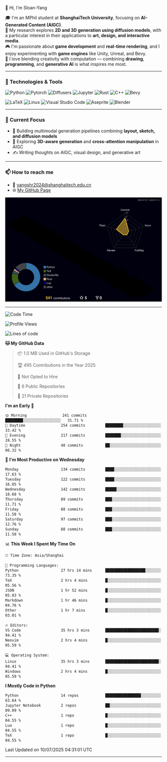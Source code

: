 👋 Hi, I'm Sloan-Yang

🎓 I'm an MPhil student at **ShanghaiTech University**, focusing on **AI-Generated Content (AIGC)**.  
🧠 My research explores **2D and 3D generation using diffusion models**, with a particular interest in their applications to **art, design, and interactive media**.  
🎮 I'm passionate about **game development** and **real-time rendering**, and I enjoy experimenting with **game engines** like Unity, Unreal, and Bevy.  
🎨 I love blending creativity with computation — combining **drawing**, **programming**, and **generative AI** is what inspires me most.

---

### 🧰 Technologies & Tools

![Python](https://img.shields.io/badge/python-%233776AB.svg?style=for-the-badge&logo=python&logoColor=white)
![Pytorch](https://img.shields.io/badge/pytorch-%23EE4C2C.svg?style=for-the-badge&logo=pytorch&logoColor=white)
![Diffusers](https://img.shields.io/badge/diffusers-HuggingFace-yellow?style=for-the-badge&logo=huggingface&logoColor=black)
![Jupyter](https://img.shields.io/badge/Jupyter-%23F37626.svg?style=for-the-badge&logo=Jupyter&logoColor=white)
![Rust](https://img.shields.io/badge/Rust-%23000000.svg?style=for-the-badge&logo=rust&logoColor=white)
![C++](https://img.shields.io/badge/C++-%2300599C.svg?style=for-the-badge&logo=c%2B%2B&logoColor=white)
![Bevy](https://img.shields.io/badge/Bevy-000000.svg?style=for-the-badge&logo=bevy&logoColor=white)

![LaTeX](https://img.shields.io/badge/LaTeX-47A141?style=for-the-badge&logo=latex&logoColor=white)
![Linux](https://img.shields.io/badge/Linux-FCC624?style=for-the-badge&logo=linux&logoColor=black)
![Visual Studio Code](https://img.shields.io/badge/VSCode-0078d7.svg?style=for-the-badge&logo=visual-studio-code&logoColor=white)
![Aseprite](https://img.shields.io/badge/Aseprite-FFFFFF?style=for-the-badge&logo=Aseprite&logoColor=%237D929E)
![Blender](https://img.shields.io/badge/Blender-F5792A?style=for-the-badge&logo=blender&logoColor=white)

---

### 🔭 Current Focus

- 🎨 Building multimodal generation pipelines combining **layout, sketch, and diffusion models**
- 🧪 Exploring **3D-aware generation** and **cross-attention manipulation** in AIGC
- ✍️ Writing thoughts on AIGC, visual design, and generative art

---

### 📫 How to reach me

- 📧 <a href="mailto:yangshr2024@shanghaitech.edu.cn">yangshr2024@shanghaitech.edu.cn</a>
- 🌐 [My GitHub Page](https://sloan-yang.github.io)  



![3D Profile](https://raw.githubusercontent.com/Sloan-Yang/Sloan-Yang/main/profile-3d-contrib/profile-night-rainbow.svg)

---


<!--START_SECTION:waka-->
![Code Time](http://img.shields.io/badge/Code%20Time-343%20hrs%2011%20mins-blue)

![Profile Views](http://img.shields.io/badge/Profile%20Views-3-blue)

![Lines of code](https://img.shields.io/badge/From%20Hello%20World%20I%27ve%20Written-2.1%20million%20lines%20of%20code-blue)

**🐱 My GitHub Data** 

> 📦 1.0 MB Used in GitHub's Storage 
 > 
> 🏆 495 Contributions in the Year 2025
 > 
> 🚫 Not Opted to Hire
 > 
> 📜 6 Public Repositories 
 > 
> 🔑 21 Private Repositories 
 > 
**I'm an Early 🐤** 

```text
🌞 Morning                241 commits         ████████░░░░░░░░░░░░░░░░░   31.71 % 
🌆 Daytime                254 commits         ████████░░░░░░░░░░░░░░░░░   33.42 % 
🌃 Evening                217 commits         ███████░░░░░░░░░░░░░░░░░░   28.55 % 
🌙 Night                  48 commits          ██░░░░░░░░░░░░░░░░░░░░░░░   06.32 % 
```
📅 **I'm Most Productive on Wednesday** 

```text
Monday                   134 commits         ████░░░░░░░░░░░░░░░░░░░░░   17.63 % 
Tuesday                  122 commits         ████░░░░░░░░░░░░░░░░░░░░░   16.05 % 
Wednesday                142 commits         █████░░░░░░░░░░░░░░░░░░░░   18.68 % 
Thursday                 89 commits          ███░░░░░░░░░░░░░░░░░░░░░░   11.71 % 
Friday                   88 commits          ███░░░░░░░░░░░░░░░░░░░░░░   11.58 % 
Saturday                 97 commits          ███░░░░░░░░░░░░░░░░░░░░░░   12.76 % 
Sunday                   88 commits          ███░░░░░░░░░░░░░░░░░░░░░░   11.58 % 
```


📊 **This Week I Spent My Time On** 

```text
🕑︎ Time Zone: Asia/Shanghai

💬 Programming Languages: 
Python                   27 hrs 14 mins      ██████████████████░░░░░░░   73.35 % 
TeX                      2 hrs 4 mins        █░░░░░░░░░░░░░░░░░░░░░░░░   05.56 % 
JSON                     1 hr 52 mins        █░░░░░░░░░░░░░░░░░░░░░░░░   05.03 % 
Markdown                 1 hr 46 mins        █░░░░░░░░░░░░░░░░░░░░░░░░   04.76 % 
Other                    1 hr 7 mins         █░░░░░░░░░░░░░░░░░░░░░░░░   03.01 % 

🔥 Editors: 
VS Code                  35 hrs 3 mins       ████████████████████████░   94.41 % 
Neovim                   2 hrs 4 mins        █░░░░░░░░░░░░░░░░░░░░░░░░   05.59 % 

💻 Operating System: 
Linux                    35 hrs 3 mins       ████████████████████████░   94.41 % 
Windows                  2 hrs 4 mins        █░░░░░░░░░░░░░░░░░░░░░░░░   05.59 % 
```

**I Mostly Code in Python** 

```text
Python                   14 repos            ████████████████░░░░░░░░░   63.64 % 
Jupyter Notebook         2 repos             ██░░░░░░░░░░░░░░░░░░░░░░░   09.09 % 
C++                      1 repo              █░░░░░░░░░░░░░░░░░░░░░░░░   04.55 % 
Lua                      1 repo              █░░░░░░░░░░░░░░░░░░░░░░░░   04.55 % 
TeX                      1 repo              █░░░░░░░░░░░░░░░░░░░░░░░░   04.55 % 
```




 Last Updated on 10/07/2025 04:31:01 UTC
<!--END_SECTION:waka-->

---





